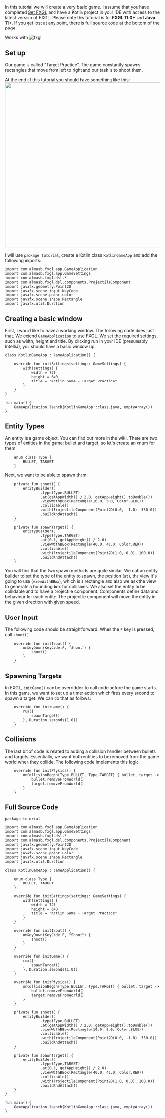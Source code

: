 In this tutorial we will create a very basic game.
I assume that you have completed [Get FXGL](https://github.com/AlmasB/FXGL/wiki/Get-FXGL-%28Maven%2C-Gradle%2C-Uber%29) and have a Kotlin project in your IDE with access to the latest version of FXGL.
Please note this tutorial is for **FXGL 11.0+** and **Java 11+**.
If you get lost at any point, there is full source code at the bottom of the page.

Works with ![fxgl](https://img.shields.io/badge/fxgl-11.9-blue.svg)

## Set up

Our game is called "Target Practice". The game constantly spawns rectangles that move from left to right and our task is to shoot them.

At the end of this tutorial you should have something like this:
<img src="https://raw.githubusercontent.com/AlmasB/git-server/master/storage/images/fxgl_kt.jpg" width="607" height="540" />

I will use `package tutorial`, create a Kotlin class `KotlinGameApp` and add the following imports:

```
import com.almasb.fxgl.app.GameApplication
import com.almasb.fxgl.app.GameSettings
import com.almasb.fxgl.dsl.*
import com.almasb.fxgl.dsl.components.ProjectileComponent
import javafx.geometry.Point2D
import javafx.scene.input.KeyCode
import javafx.scene.paint.Color
import javafx.scene.shape.Rectangle
import javafx.util.Duration
```

## Creating a basic window

First, I would like to have a working window. The following code does just that. We extend `GameApplication` to use FXGL. We set the required settings, such as width, height and title. By clicking run in your IDE (presumably IntelliJ), you should have a basic window up.

```
class KotlinGameApp : GameApplication() {

    override fun initSettings(settings: GameSettings) {
        with(settings) {
            width = 720
            height = 640
            title = "Kotlin Game - Target Practice"
        }
    }
}

fun main() {
    GameApplication.launch(KotlinGameApp::class.java, emptyArray())
}
```

## Entity Types

An entity is a game object. You can find out more in the wiki. There are two types of entities in the game: bullet and target, so let's create an enum for them:

```
    enum class Type {
        BULLET, TARGET
    }
```

Next, we want to be able to spawn them:

```
    private fun shoot() {
        entityBuilder()
                .type(Type.BULLET)
                .at(getAppWidth() / 2.0, getAppHeight().toDouble())
                .viewWithBBox(Rectangle(10.0, 5.0, Color.BLUE))
                .collidable()
                .with(ProjectileComponent(Point2D(0.0, -1.0), 350.0))
                .buildAndAttach()
    }

    private fun spawnTarget() {
        entityBuilder()
                .type(Type.TARGET)
                .at(0.0, getAppHeight() / 2.0)
                .viewWithBBox(Rectangle(40.0, 40.0, Color.RED))
                .collidable()
                .with(ProjectileComponent(Point2D(1.0, 0.0), 100.0))
                .buildAndAttach()
    }
```

You will find that the two spawn methods are quite similar. We call an entity builder to set the type of the entity to spawn, the position (`at`), the view it's going to use (`viewWithBBox`), which is a rectangle and also we ask the view to generate a bounding box for collisions. We also set the entity to be collidable and to have a projectile component. Components define data and behaviour for each entity. The projectile component will move the entity in the given direction with given speed.

## User Input

The following code should be straightforward. When the `F` key is pressed, call `shoot()`.

```
    override fun initInput() {
        onKeyDown(KeyCode.F, "Shoot") {
            shoot()
        }
    }
```

## Spawning Targets

In FXGL, `initGame()` can be overridden to call code before the game starts. In this game, we want to set up a timer action which fires every second to spawn a target. We can do that as follows:

```
    override fun initGame() {
        run({
            spawnTarget()
        }, Duration.seconds(1.0))
    }
```

## Collisions

The last bit of code is related to adding a collision handler between bullets and targets. Essentially, we want both entities to be removed from the game world when they collide. The following code implements this logic.

```
    override fun initPhysics() {
        onCollisionBegin(Type.BULLET, Type.TARGET) { bullet, target ->
            bullet.removeFromWorld()
            target.removeFromWorld()
        }
    }
```

## Full Source Code

```
package tutorial

import com.almasb.fxgl.app.GameApplication
import com.almasb.fxgl.app.GameSettings
import com.almasb.fxgl.dsl.*
import com.almasb.fxgl.dsl.components.ProjectileComponent
import javafx.geometry.Point2D
import javafx.scene.input.KeyCode
import javafx.scene.paint.Color
import javafx.scene.shape.Rectangle
import javafx.util.Duration

class KotlinGameApp : GameApplication() {

    enum class Type {
        BULLET, TARGET
    }

    override fun initSettings(settings: GameSettings) {
        with(settings) {
            width = 720
            height = 640
            title = "Kotlin Game - Target Practice"
        }
    }

    override fun initInput() {
        onKeyDown(KeyCode.F, "Shoot") {
            shoot()
        }
    }

    override fun initGame() {
        run({
            spawnTarget()
        }, Duration.seconds(1.0))
    }

    override fun initPhysics() {
        onCollisionBegin(Type.BULLET, Type.TARGET) { bullet, target ->
            bullet.removeFromWorld()
            target.removeFromWorld()
        }
    }

    private fun shoot() {
        entityBuilder()
                .type(Type.BULLET)
                .at(getAppWidth() / 2.0, getAppHeight().toDouble())
                .viewWithBBox(Rectangle(10.0, 5.0, Color.BLUE))
                .collidable()
                .with(ProjectileComponent(Point2D(0.0, -1.0), 350.0))
                .buildAndAttach()
    }

    private fun spawnTarget() {
        entityBuilder()
                .type(Type.TARGET)
                .at(0.0, getAppHeight() / 2.0)
                .viewWithBBox(Rectangle(40.0, 40.0, Color.RED))
                .collidable()
                .with(ProjectileComponent(Point2D(1.0, 0.0), 100.0))
                .buildAndAttach()
    }
}

fun main() {
    GameApplication.launch(KotlinGameApp::class.java, emptyArray())
}
```